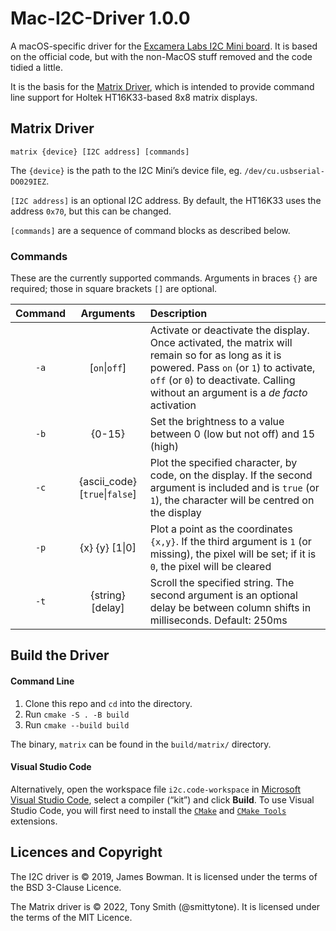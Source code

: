 # Mac-I2C-Driver 1.0.0

A macOS-specific driver for the [Excamera Labs I2C Mini board](https://i2cdriver.com/mini.html). It is based on the official code, but with the non-MacOS stuff removed and the code tidied a little.

It is the basis for the [Matrix Driver](#matrix-driver), which is intended to provide command line support for Holtek HT16K33-based 8x8 matrix displays.

## Matrix Driver

```shell
matrix {device} [I2C address] [commands]
```

The `{device}` is the path to the I2C Mini’s device file, eg. `/dev/cu.usbserial-DO029IEZ`.

`[I2C address]` is an optional I2C address. By default, the HT16K33 uses the address `0x70`, but this can be changed.

`[commands]` are a sequence of command blocks as described below.

### Commands

These are the currently supported commands. Arguments in braces `{}` are required; those in square brackets `[]` are optional.

| Command | Arguments | Description |
| :-: | :-: | :-- |
| `-a` | [`on`\|`off`] | Activate or deactivate the display. Once activated, the matrix will remain so for as long as it is powered. Pass `on` (or `1`) to activate, `off` (or `0`) to deactivate. Calling without an argument is a *de facto* activation |
| `-b` | {0-15} | Set the brightness to a value between 0 (low but not off) and 15 (high) |
| `-c` | {ascii_code} [`true`\|`false`] | Plot the specified character, by code, on the display. If the second argument is included and is `true` (or `1`), the character will be centred on the display |
| `-p` | {x} {y} [1\|0] | Plot a point as the coordinates `{x,y}`. If the third argument is `1` (or missing), the pixel will be set; if it is `0`, the pixel will be cleared |
| `-t` | {string} [delay] | Scroll the specified string. The second argument is an optional delay be between column shifts in milliseconds. Default: 250ms |

## Build the Driver

#### Command Line

1. Clone this repo and `cd` into the directory.
1. Run `cmake -S . -B build`
1. Run `cmake --build build`

The binary, `matrix` can be found in the `build/matrix/` directory.

#### Visual Studio Code

Alternatively, open the workspace file `i2c.code-workspace` in [Microsoft Visual Studio Code](https://visualstudio.microsoft.com), select a compiler (“kit”) and click **Build**. To use Visual Studio Code, you will first need to install the [`CMake`](https://marketplace.visualstudio.com/items?itemName=twxs.cmake) and [`CMake Tools`](https://marketplace.visualstudio.com/items?itemName=ms-vscode.cmake-tools) extensions.

## Licences and Copyright

The I2C driver is © 2019, James Bowman. It is licensed under the terms of the BSD 3-Clause Licence.

The Matrix driver is © 2022, Tony Smith (@smittytone). It is licensed under the terms of the MIT Licence.